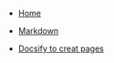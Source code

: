 <!-- MD_page/_sidebar.md -->

* [Home](/)

* [Markdown](Markdown_1.md)

* [Docsify to creat pages](Docsify-GithubPages_1.md)
